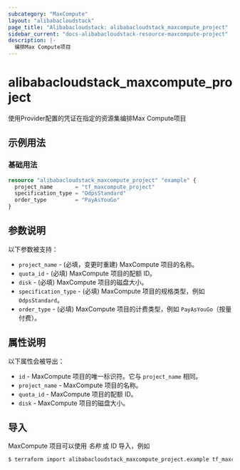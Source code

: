 ```yaml
---
subcategory: "MaxCompute"
layout: "alibabacloudstack"
page_title: "Alibabacloudstack: alibabacloudstack_maxcompute_project"
sidebar_current: "docs-alibabacloudstack-resource-maxcompute-project"
description: |-
  编排Max Compute项目
---
```


# alibabacloudstack_maxcompute_project

使用Provider配置的凭证在指定的资源集编排Max Compute项目


## 示例用法

### 基础用法

```terraform
resource "alibabacloudstack_maxcompute_project" "example" {
  project_name       = "tf_maxcompute_project"
  specification_type = "OdpsStandard"
  order_type         = "PayAsYouGo"
}
```

## 参数说明

以下参数被支持：
* `project_name` - (必填，变更时重建) MaxCompute 项目的名称。
* `quota_id` - (必填) MaxCompute 项目的配额 ID。
* `disk` - (必填) MaxCompute 项目的磁盘大小。
* `specification_type` - (必填) MaxCompute 项目的规格类型，例如 `OdpsStandard`。
* `order_type` - (必填) MaxCompute 项目的计费类型，例如 `PayAsYouGo`（按量付费）。

## 属性说明

以下属性会被导出：

* `id` - MaxCompute 项目的唯一标识符。它与 `project_name` 相同。
* `project_name` - MaxCompute 项目的名称。
* `quota_id` - MaxCompute 项目的配额 ID。
* `disk` - MaxCompute 项目的磁盘大小。

## 导入

MaxCompute 项目可以使用 *名称* 或 ID 导入，例如

```bash
$ terraform import alibabacloudstack_maxcompute_project.example tf_maxcompute_project
```